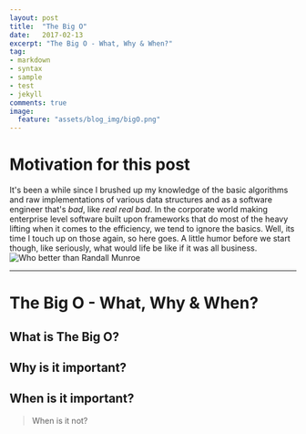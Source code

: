 ```yaml
---
layout: post
title:  "The Big O"
date:   2017-02-13
excerpt: "The Big O - What, Why & When?"
tag:
- markdown
- syntax
- sample
- test
- jekyll
comments: true
image:
  feature: "assets/blog_img/bigO.png"
---
```


# Motivation for this post
It's been a while since I brushed up my knowledge of the basic algorithms and raw implementations of various data structures and as a software engineer that's *bad*, like *real real bad*.
In the corporate world making enterprise level software built upon frameworks that do most of the heavy lifting when it comes to the efficiency, we tend to ignore the basics. Well, its time I touch up on those again, so here goes.
A little humor before we start though, like seriously, what would life be like if it was all business.
![Who better than Randall Munroe](http://imgs.xkcd.com/comics/1337_part_2.png)
* * *
# The Big O - What, Why & When?
## What is The Big O?
## Why is it important?
## When is it important?
>When is it not?
